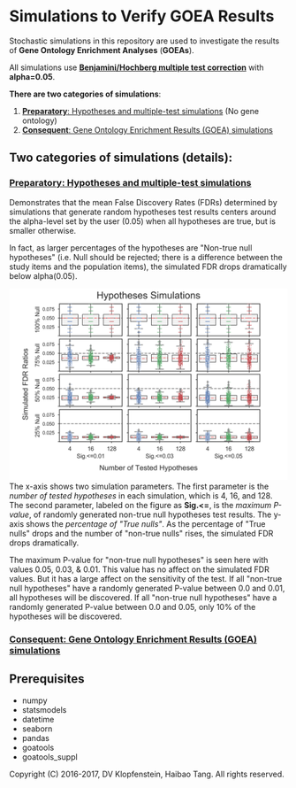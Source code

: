 # Simulations to Verify GOEA Results
Stochastic simulations in this repository are used to investigate the results of
**Gene Ontology Enrichment Analyses** (**GOEAs**).

All simulations use [**Benjamini/Hochberg multiple test correction**](
http://www.stat.purdue.edu/~doerge/BIOINFORM.D/FALL06/Benjamini%20and%20Y%20FDR.pdf)
with **alpha=0.05**.

**There are two categories of simulations**:
  1. [**Preparatory**: Hypotheses and multiple-test simulations](
     #preparatory-hypotheses-and-multiple-test-simulations) (No gene ontology)
  2. [**Consequent**: Gene Ontology Enrichment Results (GOEA) simulations](
     #consequent-gene-ontology-enrichment-results-goea-simulations)

## Two categories of simulations (details):
### [**Preparatory**: Hypotheses and multiple-test simulations]()
Demonstrates that the mean False Discovery Rates (FDRs) determined by simulations
that generate random hypotheses test results
centers around the alpha-level set by the user (0.05) when all hypotheses are true,
but is smaller otherwise.

In fact, as larger percentages of the hypotheses are "Non-true null hypotheses"
(i.e. Null should be rejected; there is a difference between the study items and the population items),
the simulated FDR drops dramatically below alpha(0.05).

![pval tiled FDR values](doc/md/images/suppl_hypoth_fdr_100to025_01to05_004to128_N00500_100.png)
The x-axis shows two simulation parameters.
The first parameter is the _number of tested hypotheses_ in each simulation, which is 4, 16, and 128.
The second parameter, labeled on the figure as **Sig.<=**, is the _maximum P-value_,
of randomly generated non-true null hypotheses test results.
The y-axis shows the _percentage of "True nulls"_.
As the percentage of "True nulls" drops and the number of "non-true nulls" rises,
the simulated FDR drops dramatically.

The maximum P-value for "non-true null hypotheses" is seen here with values 0.05, 0.03, & 0.01.
This value has no affect on the simulated FDR values.
But it has a large affect on the sensitivity of the test.
If all "non-true null hypotheses" have a randomly generated P-value between 0.0 and 0.01,
all hypotheses will be discovered.
If all "non-true null hypotheses" have a randomly generated P-value between 0.0 and 0.05,
only 10% of the hypotheses will be discovered.


### [**Consequent**: Gene Ontology Enrichment Results (GOEA) simulations]()


## Prerequisites

  * numpy
  * statsmodels
  * datetime
  * seaborn
  * pandas
  * goatools
  * goatools_suppl


Copyright (C) 2016-2017, DV Klopfenstein, Haibao Tang. All rights reserved.
